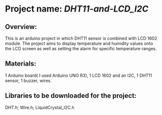 # **Project name**: _DHT11-and-LCD_I2C_
## **Overview**: 
This is an arduino project in which DHT11 sensor is combined with LCD 1602 module. The project aims to display temperature and humidity values onto the LCD screen as well as setting the alarm for specific temperature ranges. 
## **Materials**:
1 Arduino board( I used Arduino UNO R3), 1 LCD 1602 and an I2C, 1 DHT11 sensor, 1 buzzer, wires. 
## **Libraries to be downloaded for the project**: 
DHT.h; Wire.h; LiquidCrystal_I2C.h
